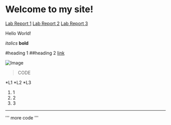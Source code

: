 # Welcome to my site!
[Lab Report 1](lab1/lab1.html)
[Lab Report 2](lab2/lab2.html)
[Lab Report 3](lab3/lab-report-3-week-6.html)



Hello World!

*italics*
**bold**

#heading 1
##heading 2
[link](https://google.com)

![Image](https://www.simplyrecipes.com/thmb/8caxM88NgxZjz-T2aeRW3xjhzBg=/2000x1125/smart/filters:no_upscale()/__opt__aboutcom__coeus__resources__content_migration__simply_recipes__uploads__2019__09__easy-pepperoni-pizza-lead-3-8f256746d649404baa36a44d271329bc.jpg)

> CODE

*L1
*L2
*L3

1. 1
2. 2
3. 3

---

'''
more
code
'''
